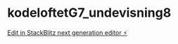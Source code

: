 # kodeloftetG7_undevisning8

[Edit in StackBlitz next generation editor ⚡️](https://stackblitz.com/~/github.com/JulieKodehode/kodeloftetG7_undevisning8)